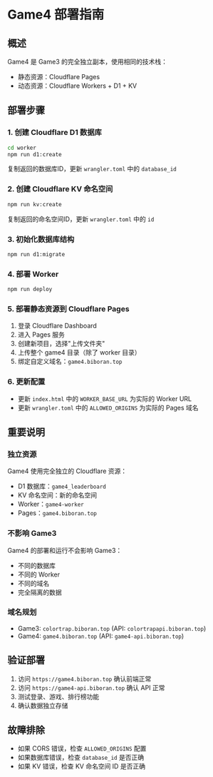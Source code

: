# Game4 部署指南

## 概述
Game4 是 Game3 的完全独立副本，使用相同的技术栈：
- 静态资源：Cloudflare Pages
- 动态资源：Cloudflare Workers + D1 + KV

## 部署步骤

### 1. 创建 Cloudflare D1 数据库
```bash
cd worker
npm run d1:create
```
复制返回的数据库ID，更新 `wrangler.toml` 中的 `database_id`

### 2. 创建 Cloudflare KV 命名空间
```bash
npm run kv:create
```
复制返回的命名空间ID，更新 `wrangler.toml` 中的 `id`

### 3. 初始化数据库结构
```bash
npm run d1:migrate
```

### 4. 部署 Worker
```bash
npm run deploy
```

### 5. 部署静态资源到 Cloudflare Pages
1. 登录 Cloudflare Dashboard
2. 进入 Pages 服务
3. 创建新项目，选择"上传文件夹"
4. 上传整个 game4 目录（除了 worker 目录）
5. 绑定自定义域名：`game4.biboran.top`

### 6. 更新配置
- 更新 `index.html` 中的 `WORKER_BASE_URL` 为实际的 Worker URL
- 更新 `wrangler.toml` 中的 `ALLOWED_ORIGINS` 为实际的 Pages 域名

## 重要说明

### 独立资源
Game4 使用完全独立的 Cloudflare 资源：
- D1 数据库：`game4_leaderboard`
- KV 命名空间：新的命名空间
- Worker：`game4-worker`
- Pages：`game4.biboran.top`

### 不影响 Game3
Game4 的部署和运行不会影响 Game3：
- 不同的数据库
- 不同的 Worker
- 不同的域名
- 完全隔离的数据

### 域名规划
- Game3: `colortrap.biboran.top` (API: `colortrapapi.biboran.top`)
- Game4: `game4.biboran.top` (API: `game4-api.biboran.top`)

## 验证部署
1. 访问 `https://game4.biboran.top` 确认前端正常
2. 访问 `https://game4-api.biboran.top` 确认 API 正常
3. 测试登录、游戏、排行榜功能
4. 确认数据独立存储

## 故障排除
- 如果 CORS 错误，检查 `ALLOWED_ORIGINS` 配置
- 如果数据库错误，检查 `database_id` 是否正确
- 如果 KV 错误，检查 KV 命名空间 ID 是否正确

